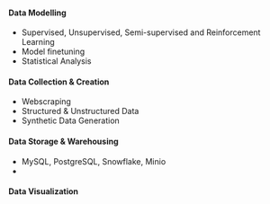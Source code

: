 #### Data Modelling
- Supervised, Unsupervised, Semi-supervised and Reinforcement Learning
- Model finetuning
- Statistical Analysis
#### Data Collection & Creation
- Webscraping
- Structured & Unstructured Data
- Synthetic Data Generation
#### Data Storage & Warehousing
- MySQL, PostgreSQL, Snowflake, Minio
- 
#### Data Visualization
